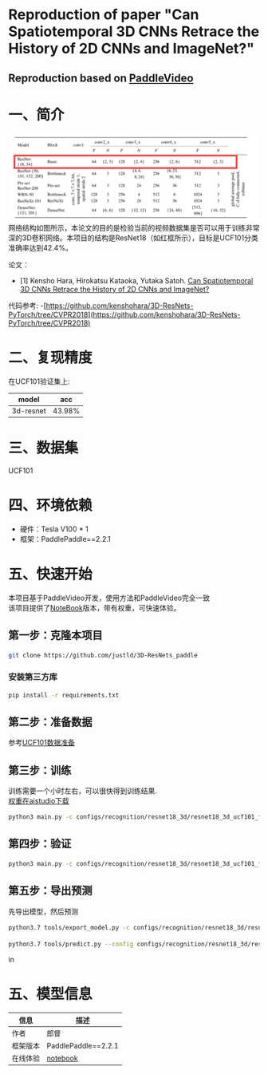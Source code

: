 # Reproduction of paper "Can Spatiotemporal 3D CNNs Retrace the History of 2D CNNs and ImageNet?"

##  Reproduction based on [PaddleVideo](https://github.com/PaddlePaddle/PaddleVideo)

# 一、简介
![image](images/network.png)  
网络结构如图所示，本论文的目的是检验当前的视频数据集是否可以用于训练非常深的3D卷积网络。本项目的结构是ResNet18（如红框所示），目标是UCF101分类准确率达到42.4%。

论文：
- [1] Kensho Hara, Hirokatsu Kataoka, Yutaka Satoh. [Can Spatiotemporal 3D CNNs Retrace the History of 2D CNNs and ImageNet?](https://paperswithcode.com/paper/can-spatiotemporal-3d-cnns-retrace-the)

代码参考:
-[https://github.com/kenshohara/3D-ResNets-PyTorch/tree/CVPR2018](https://github.com/kenshohara/3D-ResNets-PyTorch/tree/CVPR2018)

# 二、复现精度
在UCF101验证集上:

|model|acc|
|:---:|:---:|
|3d-resnet|43.98%|

# 三、数据集
UCF101

# 四、环境依赖
- 硬件：Tesla V100 * 1
- 框架：PaddlePaddle==2.2.1

# 五、快速开始
本项目基于PaddleVideo开发，使用方法和PaddleVideo完全一致  
该项目提供了[NoteBook](https://aistudio.baidu.com/aistudio/projectdetail/3034369?contributionType=1)版本，带有权重，可快速体验。  
## 第一步：克隆本项目
```bash
git clone https://github.com/justld/3D-ResNets_paddle
```
### 安装第三方库
```bash
pip install -r requirements.txt
```

## 第二步：准备数据
参考[UCF101数据准备](https://github.com/PaddlePaddle/PaddleVideo/blob/develop/docs/zh-CN/dataset/ucf101.md)

## 第三步：训练
训练需要一个小时左右，可以很快得到训练结果.  
[权重在aistudio下载](https://aistudio.baidu.com/aistudio/projectdetail/3034369?contributionType=1)
```bash
python3 main.py -c configs/recognition/resnet18_3d/resnet18_3d_ucf101_frames.yaml --validate --seed=10001 
```

## 第四步：验证
```bash
python3 main.py -c configs/recognition/resnet18_3d/resnet18_3d_ucf101_frames.yaml --test -w {path to pdparams}
```


## 第五步：导出预测
先导出模型，然后预测
```bash
python3.7 tools/export_model.py -c configs/recognition/resnet18_3d/resnet18_3d_ucf101_frames.yaml -p {path to pdparams} -o inference/Res18_3D

python3.7 tools/predict.py --config configs/recognition/resnet18_3d/resnet18_3d_ucf101_frames.yaml --input_file {path to avi} --model_file inference/Res18_3D/Res18.pdmodel --params_file inference/Res18_3D/Res18.pdiparams --use_gpu=True --use_tensorrt=False
```

in
# 五、模型信息

|信息|描述|
|---|---|
|作者|郎督|
|框架版本|PaddlePaddle==2.2.1|
|在线体验|[notebook](https://aistudio.baidu.com/aistudio/projectdetail/3034369?contributionType=1)|





